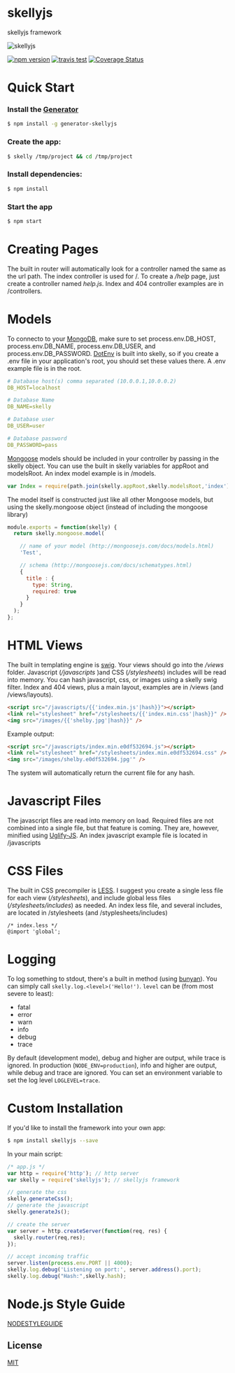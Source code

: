 # skellyjs

skellyjs framework

![skellyjs](https://avatars3.githubusercontent.com/u/14166772?v=3&s=200)

[![npm version](https://badge.fury.io/js/skellyjs.svg)](http://badge.fury.io/js/skellyjs)
[![travis test](https://travis-ci.org/skellyjs/skellyjs.svg?branch=master)](https://travis-ci.org/skellyjs/skellyjs)
[![Coverage Status](https://coveralls.io/repos/skellyjs/skellyjs/badge.svg?branch=master&service=github)](https://coveralls.io/github/skellyjs/skellyjs?branch=master)

# Quick Start
### Install the [Generator](https://npmjs.com/package/generator-skellyjs)

```bash
$ npm install -g generator-skellyjs
```

### Create the app:

```bash
$ skelly /tmp/project && cd /tmp/project
```

### Install dependencies:

```bash
$ npm install
```

### Start the app

```bash
$ npm start
```

# Creating Pages

The built in router will automatically look for a controller named the same as the url path.  The index controller is used for /. To create a */help* page, just create a controller named *help.js*.  Index and 404 controller examples are in /controllers.

# Models

To connecto to your [MongoDB](), make sure to set process.env.DB_HOST, process.env.DB_NAME, process.env.DB_USER, and process.env.DB_PASSWORD.  [DotEnv](https://github.com/motdotla/dotenv) is built into skelly, so if you create a .env file in your application's root, you should set these values there.  A .env example file is in the root.

```yaml
# Database host(s) comma separated (10.0.0.1,10.0.0.2)
DB_HOST=localhost

# Database Name
DB_NAME=skelly

# Database user
DB_USER=user

# Database password
DB_PASSWORD=pass
```


[Mongoose](http://mongoosejs.com) models should be included in your controller by passing in the skelly object.  You can use the built in skelly variables for appRoot and modelsRoot.  An index model example is in /models.

```javascript
var Index = require(path.join(skelly.appRoot,skelly.modelsRoot,'index'))(skelly);
```
The model itself is constructed just like all other Mongoose models, but using the skelly.mongoose object (instead of including the mongoose library)

```javascript
module.exports = function(skelly) {
  return skelly.mongoose.model(

    // name of your model (http://mongoosejs.com/docs/models.html)
    'Test',

    // schema (http://mongoosejs.com/docs/schematypes.html)
    {
      title : {
        type: String,
        required: true
      }
    }
  );
};
```

# HTML Views

The built in templating engine is [swig](http://paularmstrong.github.io/swig/).  Your views should go into the */views* folder.  Javascript (*/javascripts* )and CSS (*/stylesheets*) includes will be read into memory.  You can hash javascript, css, or images using a skelly swig filter. Index and 404 views, plus a main layout, examples are in /views (and /views/layouts).

```html
<script src="/javascripts/{{'index.min.js'|hash}}"></script>
<link rel="stylesheet" href="/stylesheets/{{'index.min.css'|hash}}" />
<img src="/images/{{'shelby.jpg'|hash}}" />
```
Example output:
```html
<script src="/javascripts/index.min.e0df532694.js"></script>
<link rel="stylesheet" href="/stylesheets/index.min.e0df532694.css" />
<img src="/images/shelby.e0df532694.jpg'" />
```

The system will automatically return the current file for any hash.

# Javascript Files

The javascript files are read into memory on load.  Required files are not combined into a single file, but that feature is coming.  They are, however, minified using [Uglify-JS](https://github.com/mishoo/UglifyJS2).  An index javascript example file is located in /javascripts

# CSS Files

The built in CSS precompiler is [LESS](http://lesscss.org).  I suggest you create a single less file for each view (*/stylesheets*), and include global less files (*/stylesheets/includes*) as needed.  An index less file, and several includes, are located in /stylesheets (and /styplesheets/includes)
```less
/* index.less */
@import 'global';
```

# Logging

To log something to stdout, there's a built in method (using [bunyan](https://github.com/trentm/node-bunyan)).  You can simply call ```skelly.log.<level>('Hello!')```.
```level``` can be (from most severe to least):
   * fatal
   * error
   * warn
   * info
   * debug
   * trace

By default (development mode), debug and higher are output, while trace is ignored.  In production (```NODE_ENV=production```), info and higher are output, while debug and trace are ignored.  You can set an environment variable to set the log level ```LOGLEVEL=trace```.

# Custom Installation

If you'd like to install the framework into your own app:

```sh
$ npm install skellyjs --save
```

In your main script:

```javascript
/* app.js */
var http = require('http'); // http server
var skelly = require('skellyjs'); // skellyjs framework

// generate the css
skelly.generateCss();
// generate the javascript
skelly.generateJs();

// create the server
var server = http.createServer(function(req, res) {
  skelly.router(req,res);
});

// accept incoming traffic
server.listen(process.env.PORT || 4000);
skelly.log.debug('Listening on port:', server.address().port);
skelly.log.debug("Hash:",skelly.hash);
```

# Node.js Style Guide
[NODESTYLEGUIDE](NODESTYLEGUIDE.md)


## License

  [MIT](LICENSE)
